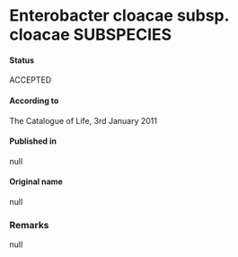 # Enterobacter cloacae subsp. cloacae SUBSPECIES

#### Status
ACCEPTED

#### According to
The Catalogue of Life, 3rd January 2011

#### Published in
null

#### Original name
null

### Remarks
null